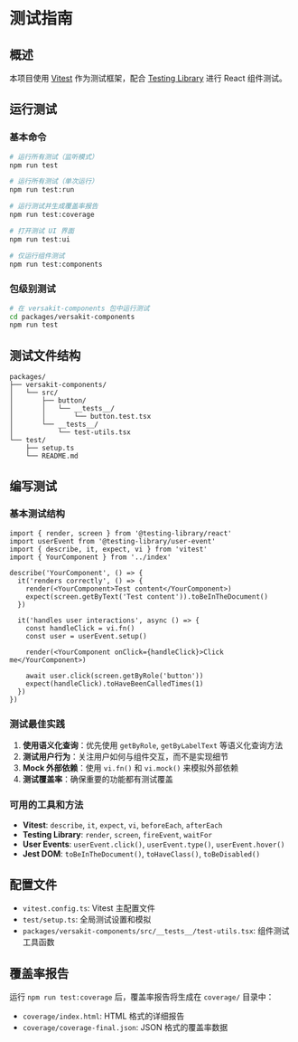 # 测试指南

## 概述

本项目使用 [Vitest](https://vitest.dev/) 作为测试框架，配合 [Testing Library](https://testing-library.com/) 进行 React 组件测试。

## 运行测试

### 基本命令

```bash
# 运行所有测试（监听模式）
npm run test

# 运行所有测试（单次运行）
npm run test:run

# 运行测试并生成覆盖率报告
npm run test:coverage

# 打开测试 UI 界面
npm run test:ui

# 仅运行组件测试
npm run test:components
```

### 包级别测试

```bash
# 在 versakit-components 包中运行测试
cd packages/versakit-components
npm run test
```

## 测试文件结构

```
packages/
├── versakit-components/
│   └── src/
│       ├── button/
│       │   └── __tests__/
│       │       └── button.test.tsx
│       └── __tests__/
│           └── test-utils.tsx
└── test/
    ├── setup.ts
    └── README.md
```

## 编写测试

### 基本测试结构

```tsx
import { render, screen } from '@testing-library/react'
import userEvent from '@testing-library/user-event'
import { describe, it, expect, vi } from 'vitest'
import { YourComponent } from '../index'

describe('YourComponent', () => {
  it('renders correctly', () => {
    render(<YourComponent>Test content</YourComponent>)
    expect(screen.getByText('Test content')).toBeInTheDocument()
  })

  it('handles user interactions', async () => {
    const handleClick = vi.fn()
    const user = userEvent.setup()

    render(<YourComponent onClick={handleClick}>Click me</YourComponent>)
    
    await user.click(screen.getByRole('button'))
    expect(handleClick).toHaveBeenCalledTimes(1)
  })
})
```

### 测试最佳实践

1. **使用语义化查询**：优先使用 `getByRole`, `getByLabelText` 等语义化查询方法
2. **测试用户行为**：关注用户如何与组件交互，而不是实现细节
3. **Mock 外部依赖**：使用 `vi.fn()` 和 `vi.mock()` 来模拟外部依赖
4. **测试覆盖率**：确保重要的功能都有测试覆盖

### 可用的工具和方法

- **Vitest**: `describe`, `it`, `expect`, `vi`, `beforeEach`, `afterEach`
- **Testing Library**: `render`, `screen`, `fireEvent`, `waitFor`
- **User Events**: `userEvent.click()`, `userEvent.type()`, `userEvent.hover()`
- **Jest DOM**: `toBeInTheDocument()`, `toHaveClass()`, `toBeDisabled()`

## 配置文件

- `vitest.config.ts`: Vitest 主配置文件
- `test/setup.ts`: 全局测试设置和模拟
- `packages/versakit-components/src/__tests__/test-utils.tsx`: 组件测试工具函数

## 覆盖率报告

运行 `npm run test:coverage` 后，覆盖率报告将生成在 `coverage/` 目录中：

- `coverage/index.html`: HTML 格式的详细报告
- `coverage/coverage-final.json`: JSON 格式的覆盖率数据
